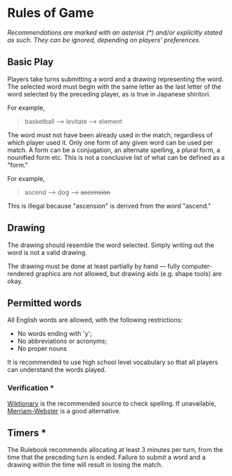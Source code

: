 # Rules of Game

*Recommendations are marked with an asterisk (\*) and/or explicitly stated as such. They can be ignored, depending on players' preferences.*

## Basic Play

Players take turns submitting a word and a drawing representing the word. The selected word must begin with the same letter as the last letter of the word selected by the preceding player, as is true in Japanese shiritori.

For example,

> basketball --> levitate --> element

The word must not have been already used in the match, regardless of which player used it. Only one form of any given word can be used per match. A form can be a conjugation, an alternate spelling, a plural form, a nounified form etc. This is not a conclusive list of what can be defined as a "form."

For example,

> ascend --> dog --> ~~ascension~~

This is illegal because "ascension" is derived from the word "ascend."

## Drawing

The drawing should resemble the word selected. Simply writing out the word is not a valid drawing.

The drawing must be done at least partially by hand — fully computer-rendered graphics are not allowed, but drawing aids (e.g. shape tools) are okay.

## Permitted words

All English words are allowed, with the following restrictions:

- No words ending with 'y';
- No abbreviations or acronyms;
- No proper nouns

It is recommended to use high school level vocabulary so that all players can understand the words played.

### Verification *

[Wiktionary](https://en.wiktionary.org) is the recommended source to check spelling. If unavailable, [Merriam-Webster](https://www.merriam-webster.com) is a good alternative.

## Timers *

The Rulebook recommends allocating at least 3 minutes per turn, from the time that the preceding turn is ended. Failure to submit a word and a drawing within the time will result in losing the match.
